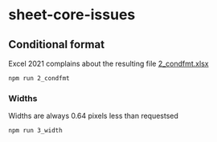 # sheet-core-issues

## Conditional format

Excel 2021 complains about the resulting file [2_condfmt.xlsx](2_condfmt.xlsx)

```
npm run 2_condfmt
```

### Widths

Widths are always 0.64 pixels less than requestsed

```
npm run 3_width
```